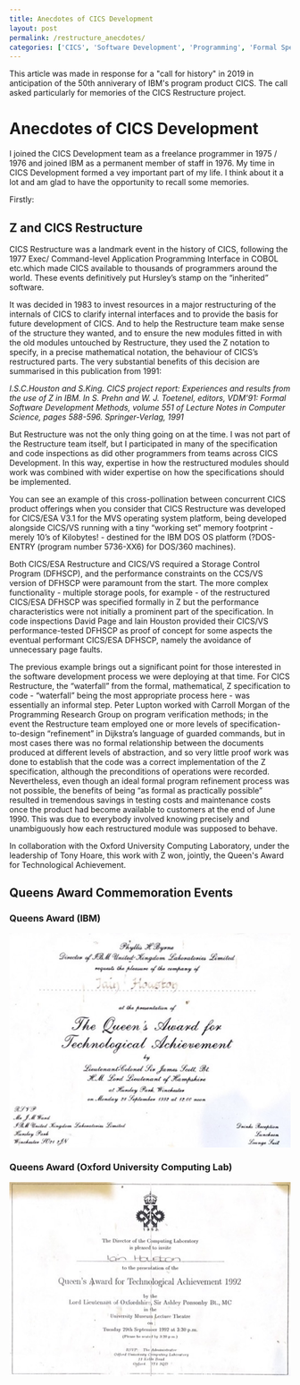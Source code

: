 ```yaml
---
title: Anecdotes of CICS Development
layout: post
permalink: /restructure_anecdotes/
categories: ['CICS', 'Software Development', 'Programming', 'Formal Specifications']
---
```


This article was made in response for a "call for history" in 2019 in anticipation of the 50th anniverary of IBM's program product CICS. The call asked particularly for memories of the CICS Restructure project. 

# Anecdotes of CICS Development

I joined the CICS Development team as a freelance programmer in 1975 / 1976 and joined IBM as a permanent member of staff in 1976. My time in CICS Development formed a vey important part of my life. I think about it a lot and am glad to have the opportunity to recall some memories.

Firstly:

## Z and  CICS Restructure

CICS Restructure was a landmark event in the history of CICS, following the 1977 Exec/ Command-level Application Programming Interface in COBOL etc.which made CICS available to thousands of programmers around the world. These events definitively put Hursley’s stamp on the “inherited” software.

It was decided in 1983 to invest resources in a major restructuring of the internals of CICS to clarify internal interfaces and to provide the basis for future development of CICS. And to help the Restructure team make sense of the structure they wanted, and to ensure the new modules fitted in with the old modules untouched by Restructure, they used the Z notation to specify, in a precise mathematical notation, the behaviour of CICS’s restructured parts. The very substantial benefits of this decision are summarised in this publication from 1991:

*I.S.C.Houston and S.King. CICS project report: Experiences and results from the use of Z in IBM. 
In S. Prehn and W. J. Toetenel, editors, VDM'91: Formal Software Development Methods, volume 551 of Lecture Notes in Computer Science, pages 588-596. Springer-Verlag, 1991*

But Restructure was not the only thing going on at the time. I was not part of the Restructure team itself, but I participated in many of the specification and code inspections as did other programmers from teams across CICS Development. In this way, expertise in how the restructured modules should work was combined with wider expertise on how the specifications should be implemented.

You can see an example of this cross-pollination between concurrent CICS product offerings when you consider that CICS Restructure was developed for CICS/ESA V3.1 for the MVS operating system platform, being developed alongside CICS/VS running with a tiny “working set” memory footprint - merely 10’s of Kilobytes! - destined for the IBM  DOS OS platform (?DOS-ENTRY (program number 5736-XX6) for DOS/360 machines).

Both CICS/ESA Restructure and CICS/VS required a Storage Control Program (DFHSCP), and the performance constraints on the CCS/VS version of DFHSCP were paramount from the start. The more complex functionality - multiple storage pools, for example - of the restructured CICS/ESA DFHSCP was specified formally in Z but the performance characteristics were not initially a prominent part of the specification. In code inspections David Page and Iain Houston provided their CICS/VS performance-tested DFHSCP as proof of concept for some aspects the eventual performant CICS/ESA DFHSCP, namely the avoidance of unnecessary page faults.

The previous example brings out a significant point for those interested in the software development process we were deploying at that time. For CICS Restructure, the “waterfall” from the formal, mathematical, Z specification to code - “waterfall” being the most appropriate process here - was essentially an informal step. Peter Lupton worked with Carroll Morgan of the Programming Research Group on program verification methods; in the event the Restructure team employed  one or more levels of specification-to-design “refinement” in Dijkstra’s language of guarded commands, but in most cases there was no formal relationship between the documents produced at different levels of abstraction, and so very little proof work was done to establish that the code was a correct implementation of the Z specification, although the preconditions of operations were recorded. Nevertheless, even though an ideal formal  program refinement process was not possible, the benefits of being “as formal as practically possible” resulted in tremendous savings in testing costs and maintenance costs once the product had become available to customers at  the end of June 1990. This was due to everybody involved knowing precisely and unambiguously how each restructured module was supposed to behave.

In collaboration with the Oxford University Computing Laboratory, under the leadership of Tony Hoare, this work with Z won, jointly, the Queen's Award for Technological Achievement.

## Queens Award Commemoration Events

### Queens Award (IBM)

![Queens Award (IBM) (#1)](/assets/images/Queens_Award_Phyllis_Byrne.jpg)

### Queens Award (Oxford University Computing Lab)
![Queens Award (Computing Lab) (#2)](/assets/images/Queens_Award_Computing_Lab.jpg)